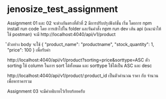 # jenosize_test_assignment

Assignment 01 และ 02 จะต่างกันตรงที่ตัวที่ 2 มีการปรับปรุงฟังก์ชั่น
เริ่ม โดยการ npm install
run code โดย การเข้าไปใน folder และรันคำสั่ง npm run dev
เส้น api (แนะนำให้ใช้ postman) จะมี
http://localhost:4040/api/v1/product 

ิตัวอย่าง body จะใช้
{
    "product_name": "productname",
    "stock_quantity": 1,
    "price": 100
}
เพื่อรับค่า

http://localhost:4040/api/v1/product?sorting=price&sorttype=ASC
ตัว sorting ใช้ column ในการ sort ได้ทั้งหมด และ sorttype ใช้ได้เป็น ASC และ desc

http://localhost:4040/api/v1/product/:product_id
เป็นตัวคำนวณ ราคา กับ จำนวน เพื่อหาราคารวม



Assignment 03 จะมีคำอธิบายไว้เรียบร้อยครับ